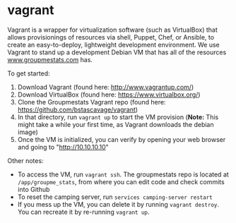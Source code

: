 vagrant
=======
Vagrant is a wrapper for virtualization software (such as VirtualBox) that allows provisionings of resources via shell, Puppet, Chef, or Ansible, to create an easy-to-deploy, lightweight development environment.  We use Vagrant to stand up a development Debian VM that has all of the resources www.groupmestats.com has.

To get started:

1. Download Vagrant (found here: http://www.vagrantup.com/)
2. Download VirtualBox (found here: https://www.virtualbox.org/)
3. Clone the Groupmestats Vagrant repo (found here: https://github.com/bstascavage/vagrant)
4. In that directory, run `vagrant up` to start the VM provision (**Note:** This might take a while your first time, as Vagrant downloads the debian image)
5. Once the VM is initialized, you can verify by opening your web browser and going to "http://10.10.10.10"

Other notes:

* To access the VM, run `vagrant ssh`.  The groupmestats repo is located at `/app/groupme_stats`, from where you can edit code and check commits into Github
* To reset the camping server, run `services camping-server restart`
* If you mess up the VM, you can delete it by running `vagrant destroy`.  You can recreate it by re-running `vagrant up`.
